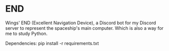 # END
Wings' END (Excellent Navigation Device), a Discord bot for my Discord server to represent the spaceship's main computer.
Which is also a way for me to study Python.


Dependencies:
pip install -r requirements.txt
